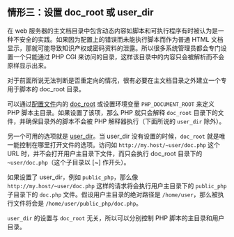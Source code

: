 情形三：设置 doc\_root 或 user\_dir
-----------------------------------

在 web
服务器的主文档目录中包含动态内容如脚本和可执行程序有时被认为是一种不安全的实践。如果因为配置上的错误而未能执行脚本而作为普通
HTML
文档显示，那就可能导致知识产权或密码资料的泄露。所以很多系统管理员都会专门设置一个只能通过
PHP CGI 来访问的目录，这样该目录中的内容只会被解析而不会原样显示出来。

对于前面所说无法判断是否重定向的情况，很有必要在主文档目录之外建立一个专用于脚本的
doc\_root 目录。

可以通过<a href="/configuration/file.html" class="link">配置文件</a>内的
<a href="/ini/core.html#ini.doc-root" class="link">doc_root</a>
或设置环境变量 `PHP_DOCUMENT_ROOT` 来定义 PHP
脚本主目录。如果设置了该项，那么 PHP 就只会解释 `doc_root`
目录下的文件，并确保目录外的脚本不会被 PHP 解释器执行（下面所说的
`user_dir` 除外）。

另一个可用的选项就是
<a href="/ini/core.html#ini.user-dir" class="link">user_dir</a>。当
user\_dir 没有设置的时候，`doc_root`
就是唯一能控制在哪里打开文件的选项。访问如
`http://my.host/~user/doc.php` 这个 URL
时，并不会打开用户主目录下文件，而只会执行 doc\_root 目录下的
`~user/doc.php`（这个子目录以 \[*\~*\] 作开头）。

如果设置了 user\_dir，例如 `public_php`，那么像
`http://my.host/~user/doc.php` 这样的请求将会执行用户主目录下的
`public_php` 子目录下的 `doc.php` 文件。假设用户主目录的绝对路径是
`/home/user`，那么被执行文件将会是 `/home/user/public_php/doc.php`。

`user_dir` 的设置与 `doc_root` 无关，所以可以分别控制 PHP
脚本的主目录和用户目录。

